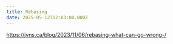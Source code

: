 ```yaml
---
title: Rebasing
date: 2025-05-12T12:03:00.000Z
---
```

<https://jvns.ca/blog/2023/11/06/rebasing-what-can-go-wrong-/>
